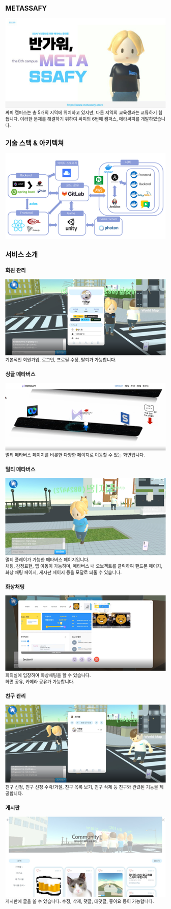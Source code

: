## METASSAFY
<img src = "./img/소개.png">
싸피 캠퍼스는 총 5개의 지역에 위치하고 있지만, 다른 지역의 교육생과는 교류하기 힘듭니다. 
이러한 문제를 해결하기 위하여 싸피의 6번째 캠퍼스, 메타싸피를 개발하였습니다. <br>
 
## 기술 스택 & 아키텍쳐
<img src = "./img/아키텍쳐.png">

 
## 서비스 소개 

### 회원 관리
<img src = "./img/프로필.png">
기본적인 회원가입, 로그인, 프로필 수정, 탈퇴가 가능합니다.

### 싱글 메타버스
<img src = "./img/싱글메타버스.png">
멀티 메타버스 페이지를 비롯한 다양한 페이지로 이동할 수 있는 화면입니다. 

### 멀티 메타버스
<img src = "./img/메타버스기본.png">
멀티 플레이가 가능한 메타버스 페이지입니다. <br>
채팅, 감정표현, 맵 이동이 가능하며,  메타버스 내 오브젝트를 클릭하여 핸드폰 페이지, 화상 채팅 페이지, 게시판 페이지 등을 모달로 띄울 수 있습니다. 

### 화상채팅
<img src = "./img/화상채팅.png">
회의실에 입장하여 화상채팅을 할 수 있습니다.
<br> 화면 공유, 카메라 공유가 가능합니다.

### 친구 관리
<img src = "./img/친구신청.png">
친구 신청, 친구 신청 수락/거절, 친구 목록 보기, 친구 삭제 등
친구와 관련된 기능을 제공합니다.

### 게시판
<img src = "./img/게시판.png">
게시판에 글을 쓸 수 있습니다. 
수정, 삭제, 댓글, 대댓글, 좋아요 등이 가능합니다. 
